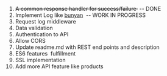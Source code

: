  1. ~~A common response handler for success/failure ~~ -- DONE 
 2. Implement Log like [bunyan](https://www.npmjs.com/package/bunyan)  -- WORK IN PROGRESS
 3. Request log middleware 
 4. Data validation
 5. Authentication to API
 6. Allow CORS
 7. Update readme.md with REST end points and description  
 8. ES6 features  fulfillment
 9. SSL implementation 
 10. Add more API feature like products